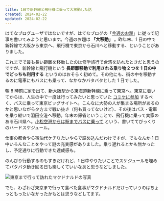 ```yaml
---
title: 1日で新幹線と飛行機に乗って大移動した話
created: 2024-02-22
updated: 2024-02-22
---
```


はてなブログユーザではないですが、はてなブログの「[今週のお題](https://blog.hatena.ne.jp/-/campaign/odai)」に従って記事を書いてみようと思います。今週のお題は **「大移動」** 。昨年末、1 日の中で新幹線で大阪から東京へ、飛行機で東京から石川へと移動する、ということがありました。

これまでで最も長い距離を移動したのは修学旅行で台湾を訪れたときだと思うのですが、新幹線と飛行機という **長距離移動で利用される乗り物 2 つを 1 日の中でどっちも利用する** というのはおそらく初めて。その他にも、街の中を移動するのに電車にもバスにも乗って、なかなかバタバタとした 1 日でした。

朝 8 時前に家を出て、新大阪駅から東海道新幹線に乗って東京へ。東京に着いてからは、人生の中で一度は行ってみたいと思っていた [コミケに参加](/blog/20240115/) するべく、バスに乗って東京ビッグサイトへ。こんなに大勢の人が集まる場所があるのかと思いながら夕方まで戦い抜き（何も買ってないけど）、その後はバス・電車を乗り継いで羽田空港へ移動。年末の帰省ということで、飛行機に乗って実家のある石川県へ。[小松空港からは駅までバスに乗って](/blog/20240115/) という、書いててびっくりのハードスケジュール。

仕事の都合やら宿泊代ケチりたいやらで詰め込んだわけですが、でもなんか 1 日中いろんなことをやって謎の充実感がありました。乗り遅れるとかも無かったし、予定通りに行動できた達成感も。

のんびり行動するのもすきだけれど、1 日中やりたいことでスケジュールを埋めてバタバタ動き回る日も楽しくていいなあと思うなどしました。

![東京まで行って訪れたマクドナルドの写真](7a842dae-f946-422e-ab01-7fec852c2800)

でも、わざわざ東京まで行って食べた食事がマクドナルドだけっていうのはちょっともったいなかったかもとは思うなどしてます。
